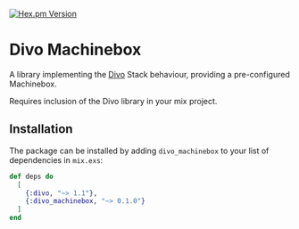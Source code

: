 [![Hex.pm Version](http://img.shields.io/hexpm/v/divo_machinebox.svg?style=flat)](https://hex.pm/packages/divo_machinebox)
# Divo Machinebox

A library implementing the [Divo](https://hex.pm/packages/divo) Stack behaviour, providing a pre-configured Machinebox.

Requires inclusion of the Divo library in your mix project.

## Installation

The package can be installed by adding `divo_machinebox` to your list of dependencies in `mix.exs`:

```elixir
def deps do
  [
    {:divo, "~> 1.1"},
    {:divo_machinebox, "~> 0.1.0"}
  ]
end
```